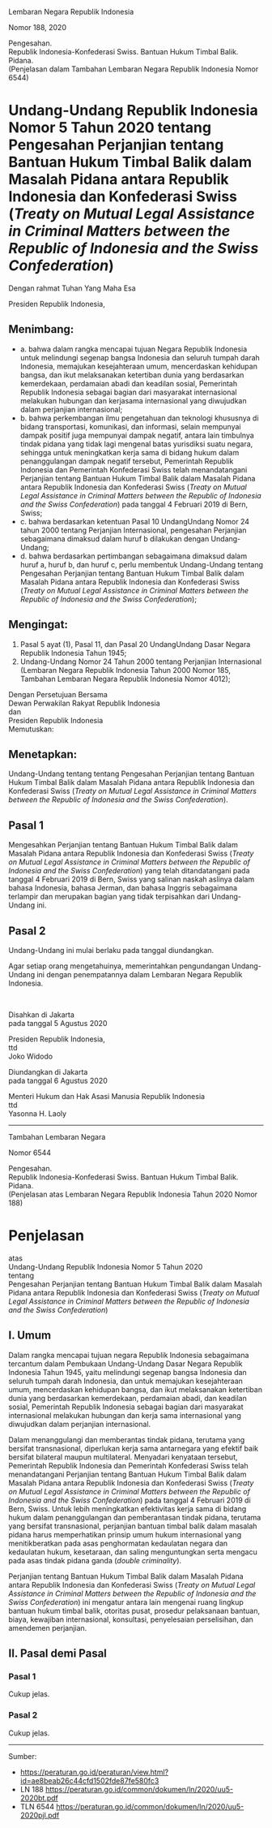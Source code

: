 Lembaran Negara Republik Indonesia

Nomor 188, 2020

Pengesahan. <br>
Republik Indonesia-Konfederasi Swiss. Bantuan Hukum Timbal Balik. Pidana. <br>
(Penjelasan dalam Tambahan Lembaran Negara Republik Indonesia Nomor 6544)

# Undang-Undang Republik Indonesia Nomor 5 Tahun 2020 tentang Pengesahan Perjanjian tentang Bantuan Hukum Timbal Balik dalam Masalah Pidana antara Republik Indonesia dan Konfederasi Swiss (*Treaty on Mutual Legal Assistance in Criminal Matters between the Republic of Indonesia and the Swiss Confederation*)

Dengan rahmat Tuhan Yang Maha Esa

Presiden Republik Indonesia,

## Menimbang:

* a. bahwa dalam rangka mencapai tujuan Negara Republik Indonesia untuk melindungi segenap bangsa Indonesia dan seluruh tumpah darah
Indonesia, memajukan kesejahteraan umum, mencerdaskan kehidupan bangsa, dan ikut melaksanakan ketertiban dunia yang berdasarkan kemerdekaan, perdamaian abadi dan keadilan sosial, Pemerintah Republik Indonesia sebagai bagian dari masyarakat internasional melakukan hubungan dan kerjasama internasional yang diwujudkan dalam perjanjian internasional;
* b. bahwa perkembangan ilmu pengetahuan dan teknologi khususnya di bidang transportasi, komunikasi, dan informasi, selain mempunyai dampak positif juga mempunyai dampak negatif, antara lain timbulnya tindak pidana yang tidak lagi mengenal batas yurisdiksi suatu negara, sehingga untuk meningkatkan kerja sama di bidang hukum dalam penanggulangan dampak negatif tersebut, Pemerintah Republik Indonesia dan Pemerintah Konfederasi Swiss telah menandatangani Perjanjian tentang Bantuan Hukum Timbal Balik dalam Masalah Pidana antara Republik Indonesia dan Konfederasi Swiss (*Treaty on Mutual Legal Assistance in Criminal Matters between the Republic of Indonesia and the Swiss Confederation*) pada tanggal 4 Februari 2019 di Bern, Swiss;
* c. bahwa berdasarkan ketentuan Pasal 10 UndangUndang Nomor 24 tahun 2000 tentang Perjanjian Internasional, pengesahan Perjanjian sebagaimana dimaksud dalam huruf b dilakukan dengan Undang-Undang;
* d. bahwa berdasarkan pertimbangan sebagaimana dimaksud dalam huruf a, huruf b, dan huruf c, perlu membentuk Undang-Undang tentang Pengesahan Perjanjian tentang Bantuan Hukum Timbal Balik dalam Masalah Pidana antara Republik Indonesia dan Konfederasi Swiss (*Treaty on Mutual Legal Assistance in Criminal Matters between the Republic of Indonesia and the Swiss Confederation*);

## Mengingat:

1. Pasal 5 ayat (1), Pasal 11, dan Pasal 20 UndangUndang Dasar Negara Republik Indonesia Tahun 1945;
2. Undang-Undang Nomor 24 Tahun 2000 tentang Perjanjian Internasional (Lembaran Negara Republik Indonesia Tahun 2000 Nomor 185, Tambahan Lembaran Negara Republik Indonesia Nomor 4012);

Dengan Persetujuan Bersama <br>
Dewan Perwakilan Rakyat Republik Indonesia <br>
dan <br>
Presiden Republik Indonesia <br>
Memutuskan:

## Menetapkan:

Undang-Undang tentang tentang Pengesahan Perjanjian tentang Bantuan Hukum Timbal Balik dalam Masalah Pidana antara Republik Indonesia dan Konfederasi Swiss (*Treaty on Mutual Legal Assistance in Criminal Matters between the Republic of Indonesia and the Swiss Confederation*).

## Pasal 1

Mengesahkan Perjanjian tentang Bantuan Hukum Timbal Balik dalam Masalah Pidana antara Republik Indonesia dan Konfederasi Swiss (*Treaty on Mutual Legal Assistance in Criminal Matters between the Republic of Indonesia and the Swiss Confederation*) yang telah ditandatangani pada tanggal 4 Februari 2019 di Bern, Swiss yang salinan naskah aslinya dalam bahasa Indonesia, bahasa Jerman, dan bahasa Inggris sebagaimana terlampir dan merupakan bagian yang tidak terpisahkan dari Undang-Undang ini.

## Pasal 2

Undang-Undang ini mulai berlaku pada tanggal diundangkan.

Agar setiap orang mengetahuinya, memerintahkan pengundangan Undang-Undang ini dengan penempatannya dalam Lembaran Negara Republik Indonesia.

<br>

Disahkan di Jakarta <br>
pada tanggal 5 Agustus 2020

Presiden Republik Indonesia, <br>
ttd <br>
Joko Widodo

Diundangkan di Jakarta <br>
pada tanggal 6 Agustus 2020

Menteri Hukum dan Hak Asasi Manusia Republik Indonesia <br>
ttd <br>
Yasonna H. Laoly

---

Tambahan Lembaran Negara

Nomor 6544

Pengesahan. <br>
Republik Indonesia-Konfederasi Swiss. Bantuan Hukum Timbal Balik. Pidana. <br>
(Penjelasan atas Lembaran Negara Republik Indonesia Tahun 2020 Nomor 188)

# Penjelasan <br>
atas <br>
Undang-Undang Republik Indonesia Nomor 5 Tahun 2020 <br>
tentang <br>
Pengesahan Perjanjian tentang Bantuan Hukum Timbal Balik dalam Masalah Pidana antara Republik Indonesia dan Konfederasi Swiss (*Treaty on Mutual Legal Assistance in Criminal Matters between the Republic of Indonesia and the Swiss Confederation*)

## I. Umum

Dalam rangka mencapai tujuan negara Republik Indonesia sebagaimana tercantum dalam Pembukaan Undang-Undang Dasar Negara Republik Indonesia Tahun 1945, yaitu melindungi segenap bangsa Indonesia dan seluruh tumpah darah Indonesia, dan untuk memajukan kesejahteraan umum, mencerdaskan kehidupan bangsa, dan ikut melaksanakan ketertiban dunia yang berdasarkan kemerdekaan, perdamaian abadi, dan keadilan sosial, Pemerintah Republik Indonesia sebagai bagian dari masyarakat internasional melakukan hubungan dan kerja sama internasional yang diwujudkan dalam perjanjian internasional.

Dalam menanggulangi dan memberantas tindak pidana, terutama yang bersifat transnasional, diperlukan kerja sama antarnegara yang efektif baik bersifat bilateral maupun multilateral. Menyadari kenyataan tersebut, Pemerintah Republik Indonesia dan Pemerintah Konfederasi Swiss telah menandatangani Perjanjian tentang Bantuan Hukum Timbal Balik dalam Masalah Pidana antara Republik Indonesia dan Konfederasi
Swiss (*Treaty on Mutual Legal Assistance in Criminal Matters between the Republic of Indonesia and the Swiss Confederation*) pada tanggal 4 Februari 2019 di Bern, Swiss. Untuk lebih meningkatkan efektivitas kerja sama di bidang hukum dalam penanggulangan dan pemberantasan tindak pidana, terutama yang bersifat transnasional, perjanjian bantuan timbal balik dalam masalah pidana harus memperhatikan prinsip umum hukum internasional yang menitikberatkan pada asas penghormatan kedaulatan negara dan kedaulatan hukum, kesetaraan, dan saling menguntungkan serta mengacu pada asas tindak pidana ganda (*double criminality*).

Perjanjian tentang Bantuan Hukum Timbal Balik dalam Masalah Pidana antara Republik Indonesia dan Konfederasi Swiss (*Treaty on Mutual Legal Assistance in Criminal Matters between the Republic of Indonesia and the Swiss Confederation*) ini mengatur antara lain mengenai ruang lingkup bantuan hukum timbal balik, otoritas pusat, prosedur pelaksanaan bantuan, biaya, kewajiban internasional, konsultasi, penyelesaian perselisihan, dan amendemen perjanjian.

## II. Pasal demi Pasal

### Pasal 1

Cukup jelas.

### Pasal 2

Cukup jelas.

---

Sumber:
* <https://peraturan.go.id/peraturan/view.html?id=ae8beab26c44cfd1502fde87fe580fc3>
* LN 188 <https://peraturan.go.id/common/dokumen/ln/2020/uu5-2020bt.pdf>
* TLN 6544 <https://peraturan.go.id/common/dokumen/ln/2020/uu5-2020pjl.pdf>
